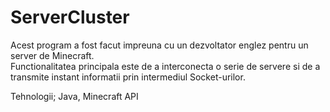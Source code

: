 # ServerCluster

Acest program a fost facut impreuna cu un dezvoltator englez pentru un server de Minecraft.\
Functionalitatea principala este de a interconecta o serie de servere si de a transmite instant informatii prin intermediul Socket-urilor.

Tehnologii; Java, Minecraft API
